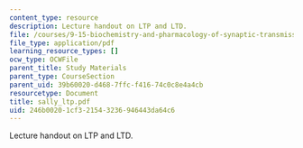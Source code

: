 ```yaml
---
content_type: resource
description: Lecture handout on LTP and LTD.
file: /courses/9-15-biochemistry-and-pharmacology-of-synaptic-transmission-fall-2007/246b00201cf321543236946443da64c6_sally_ltp.pdf
file_type: application/pdf
learning_resource_types: []
ocw_type: OCWFile
parent_title: Study Materials
parent_type: CourseSection
parent_uid: 39b60020-d468-7ffc-f416-74c0c8e4a4cb
resourcetype: Document
title: sally_ltp.pdf
uid: 246b0020-1cf3-2154-3236-946443da64c6
---
```

Lecture handout on LTP and LTD.